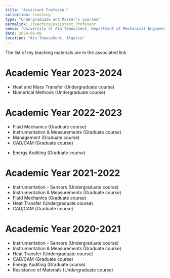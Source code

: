 ```yaml
---
title: "Assistant Professor"
collection: teaching
type: "Undergraduate and Master's courses"
permalink: /teaching/assistant_Professor
venue: "University of Ain Temouchent, Department of Mechanical Engineering"
date: 2020-06-08
location: "Ain Temouchent, Algeria"
---
```

The list of my teaching materials are in the associated link

Academic Year 2023-2024
======
* Heat and Mass Transfer (Undergraduate course)
* Numerical Methods (Undergraduate course)

Academic Year 2022-2023
======
* Fluid Mechanics (Graduate course)
* Instrumentation & Measurements (Graduate course)
* Management (Graduate course)
* CAD/CAM (Graduate course)
- Energy Auditing (Graduate course)

Academic Year 2021-2022
======
* Instrumentation - Sensors (Undergraduate course)
* Instrumentation & Measurements (Graduate course)
* Fluid Mechanics (Graduate course)
* Heat Transfer (Undergraduate course)
* CAD/CAM (Graduate course)
  
Academic Year 2020-2021
======
* Instrumentation - Sensors (Undergraduate course)
* Instrumentation & Measurements (Graduate course)
* Heat Transfer (Undergraduate course)
* CAD/CAM (Graduate course)
* Energy Auditing (Graduate course)
* Resistance of Materials (Undergraduate course)
